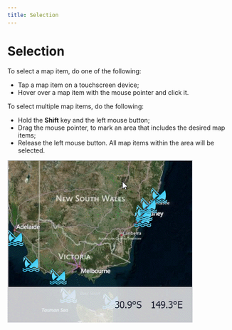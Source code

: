 ```yaml
---
title: Selection
---
```

# Selection
To select a map item, do one of the following:
* Tap a map item on a touchscreen device;
* Hover over a map item with the mouse pointer and click it.

To select multiple map items, do the following:
* Hold the **Shift** key and the left mouse button;
* Drag the mouse pointer, to mark an area that includes the desired map items;
* Release the left mouse button. All map items within the area will be selected.

![XtraMap_ItemMultiselection](../../images/img24650.gif)